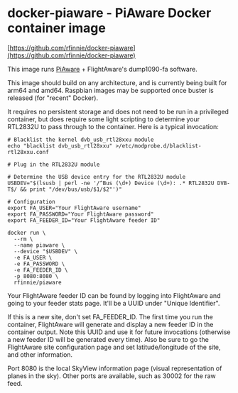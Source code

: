 # docker-piaware - PiAware Docker container image

[https://github.com/rfinnie/docker-piaware](https://github.com/rfinnie/docker-piaware)

This image runs [PiAware](https://flightaware.com/adsb/piaware/) + FlightAware's dump1090-fa software.

This image should build on any architecture, and is currently being built for arm64 and amd64.  Raspbian images may be supported once buster is released (for "recent" Docker).

It requires no persistent storage and does not need to be run in a privileged container, but does require some light scripting to determine your RTL2832U to pass through to the container.  Here is a typical invocation:

```
# Blacklist the kernel dvb_usb_rtl28xxu module
echo "blacklist dvb_usb_rtl28xxu" >/etc/modprobe.d/blacklist-rtl28xxu.conf

# Plug in the RTL2832U module

# Determine the USB device entry for the RTL2832U module
USBDEV="$(lsusb | perl -ne '/^Bus (\d+) Device (\d+): .* RTL2832U DVB-T$/ && print "/dev/bus/usb/$1/$2"')"

# Configuration
export FA_USER="Your FlightAware username"
export FA_PASSWORD="Your FlightAware password"
export FA_FEEDER_ID="Your FlightAware feeder ID"

docker run \
  --rm \
  --name piaware \
  --device "$USBDEV" \
  -e FA_USER \
  -e FA_PASSWORD \
  -e FA_FEEDER_ID \
  -p 8080:8080 \
  rfinnie/piaware
```

Your FlightAware feeder ID can be found by logging into FlightAware and going to your feeder stats page.  It'll be a UUID under "Unique Identifier".

If this is a new site, don't set FA_FEEDER_ID.  The first time you run the container, FlightAware will generate and display a new feeder ID in the container output.  Note this UUID and use it for future invocations (otherwise a new feeder ID will be generated every time).  Also be sure to go the FlightAware site configuration page and set latitude/longitude of the site, and other information.

Port 8080 is the local SkyView information page (visual representation of planes in the sky).  Other ports are available, such as 30002 for the raw feed.
